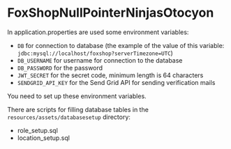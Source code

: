 # FoxShopNullPointerNinjasOtocyon

In application.properties are used some environment variables:

* `DB` for connection to database (the example of the value of this
  variable: `jdbc:mysql://localhost/foxshop?serverTimezone=UTC`)
* `DB_USERNAME` for username for connection to the database
* `DB_PASSWORD` for the password
* `JWT_SECRET` for the secret code, minimum length is 64 characters
* `SENDGRID_API_KEY` for the Send Grid API for sending verification mails

You need to set up these environment variables.

There are scripts for filling database tables in the `resources/assets/databasesetup` directory:

* role_setup.sql
* location_setup.sql



